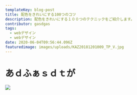 ```yaml
---
templateKey: blog-post
title: 配色をきれいにする100つのコツ
description: 配色をきれいにする１００つのテクニックをご紹介します。
contributor: gasdgas
tags:
  - webデザイン
  - webデザイン
date: 2020-06-04T09:56:44.096Z
featuredimage: images/uploads/KAZ20181201009_TP_V.jpg
---
```


# あｄふぁｓｄｔが

![](/images/uploads/1583577970500.jpg)
